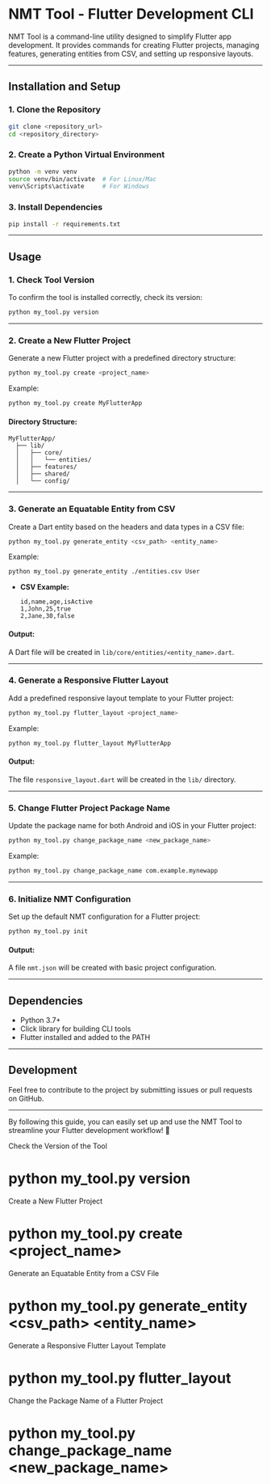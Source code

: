 # NMT Tool - Flutter Development CLI

NMT Tool is a command-line utility designed to simplify Flutter app development. It provides commands for creating Flutter projects, managing features, generating entities from CSV, and setting up responsive layouts.

---

## **Installation and Setup**

### **1. Clone the Repository**
```bash
git clone <repository_url>
cd <repository_directory>
```

### **2. Create a Python Virtual Environment**
```bash
python -m venv venv
source venv/bin/activate  # For Linux/Mac
venv\Scripts\activate     # For Windows
```

### **3. Install Dependencies**
```bash
pip install -r requirements.txt
```

---

## **Usage**

### **1. Check Tool Version**
To confirm the tool is installed correctly, check its version:
```bash
python my_tool.py version
```

---

### **2. Create a New Flutter Project**
Generate a new Flutter project with a predefined directory structure:
```bash
python my_tool.py create <project_name>
```
Example:
```bash
python my_tool.py create MyFlutterApp
```

#### **Directory Structure:**
```
MyFlutterApp/
  ├── lib/
  │   ├── core/
  │   │   └── entities/
  │   ├── features/
  │   ├── shared/
  │   └── config/
```

---

### **3. Generate an Equatable Entity from CSV**
Create a Dart entity based on the headers and data types in a CSV file:
```bash
python my_tool.py generate_entity <csv_path> <entity_name>
```
Example:
```bash
python my_tool.py generate_entity ./entities.csv User
```
- **CSV Example:**
  ```csv
  id,name,age,isActive
  1,John,25,true
  2,Jane,30,false
  ```

#### **Output:**
A Dart file will be created in `lib/core/entities/<entity_name>.dart`.

---

### **4. Generate a Responsive Flutter Layout**
Add a predefined responsive layout template to your Flutter project:
```bash
python my_tool.py flutter_layout <project_name>
```
Example:
```bash
python my_tool.py flutter_layout MyFlutterApp
```

#### **Output:**
The file `responsive_layout.dart` will be created in the `lib/` directory.

---

### **5. Change Flutter Project Package Name**
Update the package name for both Android and iOS in your Flutter project:
```bash
python my_tool.py change_package_name <new_package_name>
```
Example:
```bash
python my_tool.py change_package_name com.example.mynewapp
```

---

### **6. Initialize NMT Configuration**
Set up the default NMT configuration for a Flutter project:
```bash
python my_tool.py init
```

#### **Output:**
A file `nmt.json` will be created with basic project configuration.

---

## **Dependencies**
- Python 3.7+
- Click library for building CLI tools
- Flutter installed and added to the PATH

---

## **Development**
Feel free to contribute to the project by submitting issues or pull requests on GitHub.

---

By following this guide, you can easily set up and use the NMT Tool to streamline your Flutter development workflow! 🎉




Check the Version of the Tool
# python my_tool.py version

Create a New Flutter Project
# python my_tool.py create <project_name>


Generate an Equatable Entity from a CSV File
# python my_tool.py generate_entity <csv_path> <entity_name>


Generate a Responsive Flutter Layout Template
# python my_tool.py flutter_layout


Change the Package Name of a Flutter Project
# python my_tool.py change_package_name <new_package_name>

